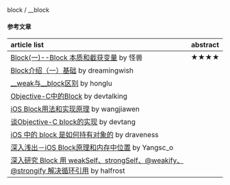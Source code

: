 
block / __block
#### 参考文章
article list | abstract
:-- | :--:
[Block(一)--Block 本质和截获变量](https://xiaopengmonsters.github.io/2017/07/16/Block--Block%20%E6%9C%AC%E8%B4%A8%E5%92%8C%E6%88%AA%E8%8E%B7%E5%8F%98%E9%87%8F/) by 怪兽 | ★★★★ |
[Block介绍（一）基础](http://www.dreamingwish.com/article/block%E4%BB%8B%E7%BB%8D%EF%BC%88%E4%B8%80%EF%BC%89%E5%9F%BA%E7%A1%80.html) by dreamingwish |
[__weak与__block区别](https://honglu.me/2015/01/06/weak%E4%B8%8Eblock%E5%8C%BA%E5%88%AB/) by honglu |
[Objective-C中的Block](http://www.devtalking.com/articles/you-should-know-block/) by devtalking |
[iOS Block用法和实现原理](https://www.wangjiawen.com/ios/ios-block-usage-and-implementation) by wangjiawen |
[谈Objective-C block的实现](http://blog.devtang.com/2013/07/28/a-look-inside-blocks/) by devtang |
[iOS 中的 block 是如何持有对象的](https://draveness.me/block-retain-object) by draveness |
[深入浅出－iOS Block原理和内存中位置](https://www.jianshu.com/p/7b1c2951b508) by Yangsc_o |
[深入研究 Block 用 weakSelf、strongSelf、@weakify、@strongify 解决循环引用](https://halfrost.com/ios_block_retain_circle/) by halfrost |